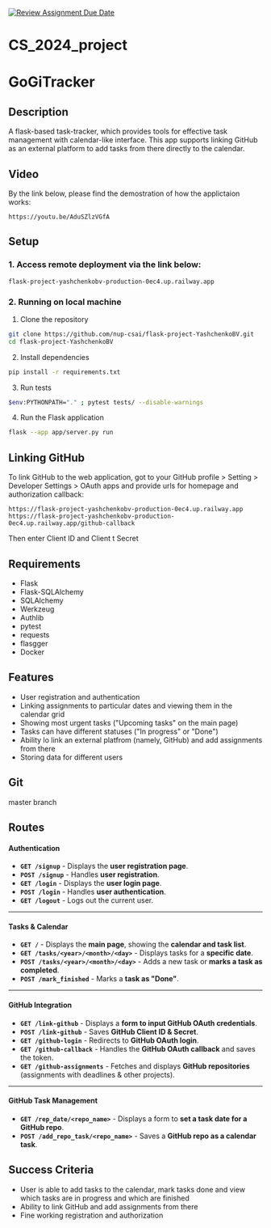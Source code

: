 [![Review Assignment Due Date](https://classroom.github.com/assets/deadline-readme-button-22041afd0340ce965d47ae6ef1cefeee28c7c493a6346c4f15d667ab976d596c.svg)](https://classroom.github.com/a/d2zEkl7e)

# CS_2024_project

# GoGiTracker

## Description

A flask-based task-tracker, which provides tools for effective task management with calendar-like interface. This app
supports linking GitHub as an external platform to add tasks from there directly to the calendar.

## Video
By the link below, please find the demostration of how the applictaion works:
```
https://youtu.be/AduSZlzVGfA
```

## Setup

### 1. Access remote deployment via the link below:

```
flask-project-yashchenkobv-production-0ec4.up.railway.app
```

### 2. Running on local machine

1) Clone the repository

```bash
git clone https://github.com/nup-csai/flask-project-YashchenkoBV.git
cd flask-project-YashchenkoBV
```

2) Install dependencies

```bash
pip install -r requirements.txt
```

3) Run tests

```bash
$env:PYTHONPATH="." ; pytest tests/ --disable-warnings
```

4) Run the Flask application

```bash
flask --app app/server.py run
```

## Linking GitHub
To link GitHub to the web application, got to your GitHub profile > Setting > Developer Settings > OAuth apps and provide urls for homepage and authorization callback:
```
https://flask-project-yashchenkobv-production-0ec4.up.railway.app
https://flask-project-yashchenkobv-production-0ec4.up.railway.app/github-callback
```
Then enter Client ID and Client t Secret

## Requirements

- Flask
- Flask-SQLAlchemy
- SQLAlchemy
- Werkzeug
- Authlib
- pytest
- requests
- flasgger
- Docker

## Features

* User registration and authentication
* Linking assignments to particular dates and viewing them in the calendar grid
* Showing most urgent tasks ("Upcoming tasks" on the main page)
* Tasks can have different statuses ("In progress" or "Done")
* Ability lo link an external platfrom (namely, GitHub) and add assignments from there
* Storing data for different users

## Git

master branch

## Routes


#### **Authentication**
- **`GET /signup`** - Displays the **user registration page**.
- **`POST /signup`** - Handles **user registration**.
- **`GET /login`** - Displays the **user login page**.
- **`POST /login`** - Handles **user authentication**.
- **`GET /logout`** - Logs out the current user.

---

#### **Tasks & Calendar**
- **`GET /`** - Displays the **main page**, showing the **calendar and task list**.
- **`GET /tasks/<year>/<month>/<day>`** - Displays tasks for a **specific date**.
- **`POST /tasks/<year>/<month>/<day>`** - Adds a new task or **marks a task as completed**.
- **`POST /mark_finished`** - Marks a **task as "Done"**.

---

#### **GitHub Integration**
- **`GET /link-github`** - Displays a **form to input GitHub OAuth credentials**.
- **`POST /link-github`** - Saves **GitHub Client ID & Secret**.
- **`GET /github-login`** - Redirects to **GitHub OAuth login**.
- **`GET /github-callback`** - Handles the **GitHub OAuth callback** and saves the token.
- **`GET /github-assignments`** - Fetches and displays **GitHub repositories** (assignments with deadlines & other projects).

---

#### **GitHub Task Management**
- **`GET /rep_date/<repo_name>`** - Displays a form to **set a task date for a GitHub repo**.
- **`POST /add_repo_task/<repo_name>`** - Saves a **GitHub repo as a calendar task**.


## Success Criteria

* User is able to add tasks to the calendar, mark tasks done and view which tasks are in progress and which are finished
* Ability to link GitHub and add assignments from there
* Fine working registration and authorization

